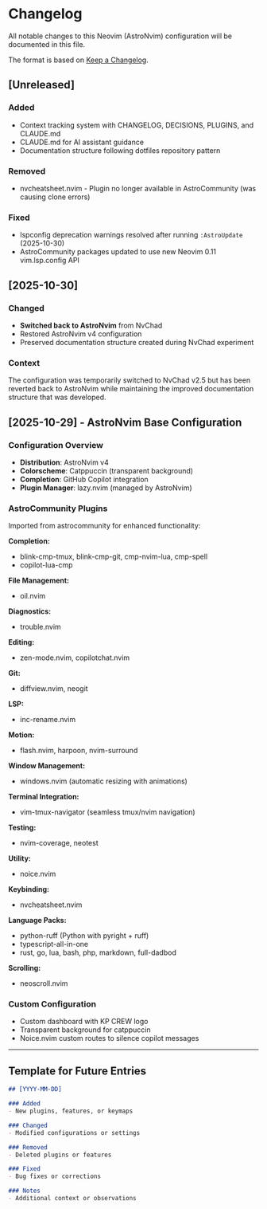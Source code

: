 # Changelog

All notable changes to this Neovim (AstroNvim) configuration will be documented in this file.

The format is based on [Keep a Changelog](https://keepachangelog.com/en/1.0.0/).

## [Unreleased]

### Added
- Context tracking system with CHANGELOG, DECISIONS, PLUGINS, and CLAUDE.md
- CLAUDE.md for AI assistant guidance
- Documentation structure following dotfiles repository pattern

### Removed
- nvcheatsheet.nvim - Plugin no longer available in AstroCommunity (was causing clone errors)

### Fixed
- lspconfig deprecation warnings resolved after running `:AstroUpdate` (2025-10-30)
- AstroCommunity packages updated to use new Neovim 0.11 vim.lsp.config API

## [2025-10-30]

### Changed
- **Switched back to AstroNvim** from NvChad
- Restored AstroNvim v4 configuration
- Preserved documentation structure created during NvChad experiment

### Context
The configuration was temporarily switched to NvChad v2.5 but has been reverted back to AstroNvim while maintaining the improved documentation structure that was developed.

## [2025-10-29] - AstroNvim Base Configuration

### Configuration Overview
- **Distribution**: AstroNvim v4
- **Colorscheme**: Catppuccin (transparent background)
- **Completion**: GitHub Copilot integration
- **Plugin Manager**: lazy.nvim (managed by AstroNvim)

### AstroCommunity Plugins
Imported from astrocommunity for enhanced functionality:

**Completion:**
- blink-cmp-tmux, blink-cmp-git, cmp-nvim-lua, cmp-spell
- copilot-lua-cmp

**File Management:**
- oil.nvim

**Diagnostics:**
- trouble.nvim

**Editing:**
- zen-mode.nvim, copilotchat.nvim

**Git:**
- diffview.nvim, neogit

**LSP:**
- inc-rename.nvim

**Motion:**
- flash.nvim, harpoon, nvim-surround

**Window Management:**
- windows.nvim (automatic resizing with animations)

**Terminal Integration:**
- vim-tmux-navigator (seamless tmux/nvim navigation)

**Testing:**
- nvim-coverage, neotest

**Utility:**
- noice.nvim

**Keybinding:**
- nvcheatsheet.nvim

**Language Packs:**
- python-ruff (Python with pyright + ruff)
- typescript-all-in-one
- rust, go, lua, bash, php, markdown, full-dadbod

**Scrolling:**
- neoscroll.nvim

### Custom Configuration
- Custom dashboard with KP CREW logo
- Transparent background for catppuccin
- Noice.nvim custom routes to silence copilot messages

---

## Template for Future Entries

```markdown
## [YYYY-MM-DD]

### Added
- New plugins, features, or keymaps

### Changed
- Modified configurations or settings

### Removed
- Deleted plugins or features

### Fixed
- Bug fixes or corrections

### Notes
- Additional context or observations
```
